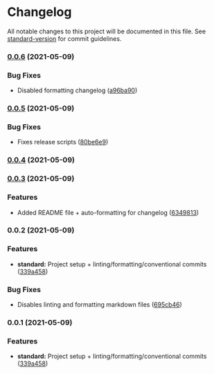 # Changelog

All notable changes to this project will be documented in this file. See [standard-version](https://github.com/conventional-changelog/standard-version) for commit guidelines.

### [0.0.6](https://github.com/emiketic/emiketic-starter-react-native/compare/v0.0.5...v0.0.6) (2021-05-09)


### Bug Fixes

* Disabled formatting changelog ([a96ba90](https://github.com/emiketic/emiketic-starter-react-native/commit/a96ba90bfc8ff74425e0b366e4b9f7474cc5a431))

### [0.0.5](https://github.com/emiketic/emiketic-starter-react-native/compare/v0.0.4...v0.0.5) (2021-05-09)


### Bug Fixes

* Fixes release scripts ([80be6e9](https://github.com/emiketic/emiketic-starter-react-native/commit/80be6e95c1a42510360ad0f4d9864f44950badcb))

### [0.0.4](https://github.com/emiketic/emiketic-starter-react-native/compare/v0.0.3...v0.0.4) (2021-05-09)

### [0.0.3](https://github.com/emiketic/emiketic-starter-react-native/compare/v0.0.2...v0.0.3) (2021-05-09)


### Features

* Added README file + auto-formatting for changelog ([6349813](https://github.com/emiketic/emiketic-starter-react-native/commit/63498136cbd4f6aa8e507a60b984ca5a0053c225))

### 0.0.2 (2021-05-09)


### Features

* **standard:** Project setup + linting/formatting/conventional commits ([339a458](https://github.com/emiketic/emiketic-starter-react-native/commit/339a458de07bdda22f9e4744961fa4fc839d2384))


### Bug Fixes

* Disables linting and formatting markdown files ([695cb46](https://github.com/emiketic/emiketic-starter-react-native/commit/695cb46d15a999fc190853782ac8f9ae0a803a57))

### 0.0.1 (2021-05-09)


### Features

* **standard:** Project setup + linting/formatting/conventional commits ([339a458](https://github.com/emiketic/emiketic-starter-react-native/commit/339a458de07bdda22f9e4744961fa4fc839d2384))
